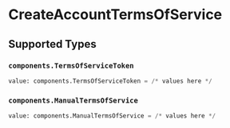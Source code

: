 # CreateAccountTermsOfService


## Supported Types

### `components.TermsOfServiceToken`

```python
value: components.TermsOfServiceToken = /* values here */
```

### `components.ManualTermsOfService`

```python
value: components.ManualTermsOfService = /* values here */
```

